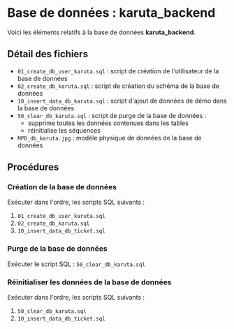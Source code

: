 # Base de données : karuta_backend

Voici les éléments relatifs à la base de données **karuta_backend**.



## Détail des fichiers

-   `01_create_db_user_karuta.sql` : script de création de l'utilisateur de la base de données
-   `02_create_db_karuta.sql` : script de création du schéma de la base de données
-   `10_insert_data_db_karuta.sql` : script d'ajout de données de démo dans la base de données
-   `50_clear_db_karuta.sql` : script de purge de la base de données :
    -   supprime toutes les données contenues dans les tables
    -   réinitialise les séquences
-   `MPD_db_karuta.jpg` : modèle physique de données de la base de données




## Procédures


### Création de la base de données

Exécuter dans l'ordre, les scripts SQL suivants :
1.  `01_create_db_user_karuta.sql`
2.  `02_create_db_karuta.sql`
3.  `10_insert_data_db_ticket.sql`


### Purge de la base de données

Exécuter le script SQL : `50_clear_db_karuta.sql`


### Réinitialiser les données de la base de données

Exécuter dans l'ordre, les scripts SQL suivants :
1.  `50_clear_db_karuta.sql`
2.  `10_insert_data_db_ticket.sql`

